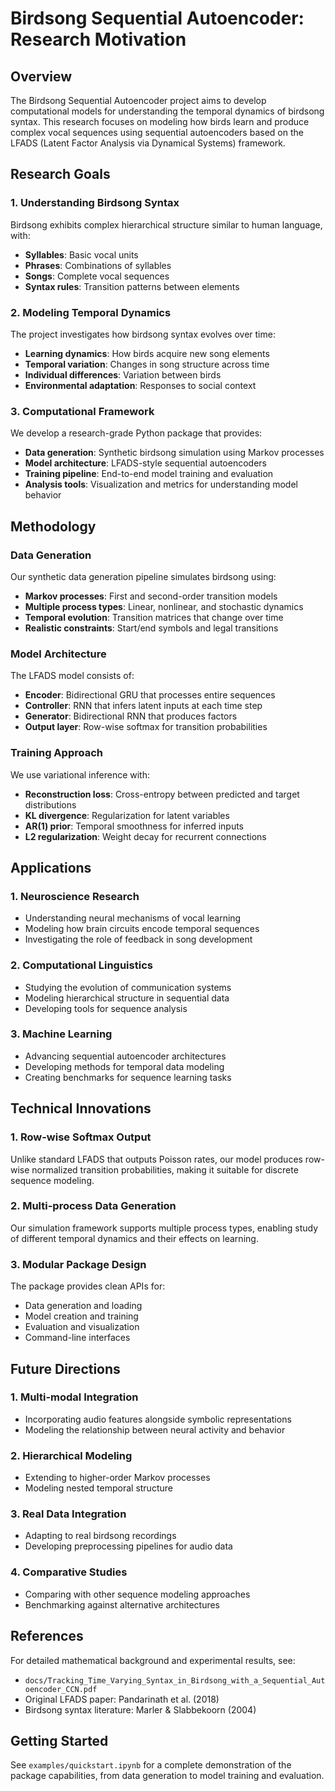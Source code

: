 # Birdsong Sequential Autoencoder: Research Motivation

## Overview

The Birdsong Sequential Autoencoder project aims to develop computational models for understanding the temporal dynamics of birdsong syntax. This research focuses on modeling how birds learn and produce complex vocal sequences using sequential autoencoders based on the LFADS (Latent Factor Analysis via Dynamical Systems) framework.

## Research Goals

### 1. Understanding Birdsong Syntax
Birdsong exhibits complex hierarchical structure similar to human language, with:
- **Syllables**: Basic vocal units
- **Phrases**: Combinations of syllables
- **Songs**: Complete vocal sequences
- **Syntax rules**: Transition patterns between elements

### 2. Modeling Temporal Dynamics
The project investigates how birdsong syntax evolves over time:
- **Learning dynamics**: How birds acquire new song elements
- **Temporal variation**: Changes in song structure across time
- **Individual differences**: Variation between birds
- **Environmental adaptation**: Responses to social context

### 3. Computational Framework
We develop a research-grade Python package that provides:
- **Data generation**: Synthetic birdsong simulation using Markov processes
- **Model architecture**: LFADS-style sequential autoencoders
- **Training pipeline**: End-to-end model training and evaluation
- **Analysis tools**: Visualization and metrics for understanding model behavior

## Methodology

### Data Generation
Our synthetic data generation pipeline simulates birdsong using:
- **Markov processes**: First and second-order transition models
- **Multiple process types**: Linear, nonlinear, and stochastic dynamics
- **Temporal evolution**: Transition matrices that change over time
- **Realistic constraints**: Start/end symbols and legal transitions

### Model Architecture
The LFADS model consists of:
- **Encoder**: Bidirectional GRU that processes entire sequences
- **Controller**: RNN that infers latent inputs at each time step
- **Generator**: Bidirectional RNN that produces factors
- **Output layer**: Row-wise softmax for transition probabilities

### Training Approach
We use variational inference with:
- **Reconstruction loss**: Cross-entropy between predicted and target distributions
- **KL divergence**: Regularization for latent variables
- **AR(1) prior**: Temporal smoothness for inferred inputs
- **L2 regularization**: Weight decay for recurrent connections

## Applications

### 1. Neuroscience Research
- Understanding neural mechanisms of vocal learning
- Modeling how brain circuits encode temporal sequences
- Investigating the role of feedback in song development

### 2. Computational Linguistics
- Studying the evolution of communication systems
- Modeling hierarchical structure in sequential data
- Developing tools for sequence analysis

### 3. Machine Learning
- Advancing sequential autoencoder architectures
- Developing methods for temporal data modeling
- Creating benchmarks for sequence learning tasks

## Technical Innovations

### 1. Row-wise Softmax Output
Unlike standard LFADS that outputs Poisson rates, our model produces row-wise normalized transition probabilities, making it suitable for discrete sequence modeling.

### 2. Multi-process Data Generation
Our simulation framework supports multiple process types, enabling study of different temporal dynamics and their effects on learning.

### 3. Modular Package Design
The package provides clean APIs for:
- Data generation and loading
- Model creation and training
- Evaluation and visualization
- Command-line interfaces

## Future Directions

### 1. Multi-modal Integration
- Incorporating audio features alongside symbolic representations
- Modeling the relationship between neural activity and behavior

### 2. Hierarchical Modeling
- Extending to higher-order Markov processes
- Modeling nested temporal structure

### 3. Real Data Integration
- Adapting to real birdsong recordings
- Developing preprocessing pipelines for audio data

### 4. Comparative Studies
- Comparing with other sequence modeling approaches
- Benchmarking against alternative architectures

## References

For detailed mathematical background and experimental results, see:
- `docs/Tracking_Time_Varying_Syntax_in_Birdsong_with_a_Sequential_Autoencoder_CCN.pdf`
- Original LFADS paper: Pandarinath et al. (2018)
- Birdsong syntax literature: Marler & Slabbekoorn (2004)

## Getting Started

See `examples/quickstart.ipynb` for a complete demonstration of the package capabilities, from data generation to model training and evaluation. 